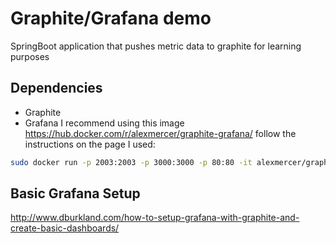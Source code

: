 # Graphite/Grafana demo

SpringBoot application that pushes metric data to graphite for learning purposes

## Dependencies
- Graphite
- Grafana
I recommend using this image https://hub.docker.com/r/alexmercer/graphite-grafana/ follow the instructions on the page
I used:

````bash
sudo docker run -p 2003:2003 -p 3000:3000 -p 80:80 -it alexmercer/graphite-grafana
````

## Basic Grafana Setup 
http://www.dburkland.com/how-to-setup-grafana-with-graphite-and-create-basic-dashboards/